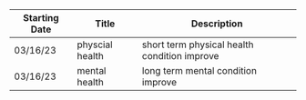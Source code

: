| Starting Date | Title           | Description                                  |
| ------------- | --------------- | -------------------------------------------- |
| 03/16/23      | physcial health | short term physical health condition improve |
| 03/16/23      | mental health   | long term mental condition improve           |
